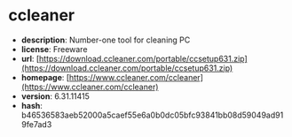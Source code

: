 # ccleaner

- **description**: Number-one tool for cleaning PC
- **license**: Freeware
- **url**: [https://download.ccleaner.com/portable/ccsetup631.zip](https://download.ccleaner.com/portable/ccsetup631.zip)
- **homepage**: [https://www.ccleaner.com/ccleaner](https://www.ccleaner.com/ccleaner)
- **version**: 6.31.11415
- **hash**: b46536583aeb52000a5caef55e6a0b0dc05bfc93841bb08d59049ad919fe7ad3

